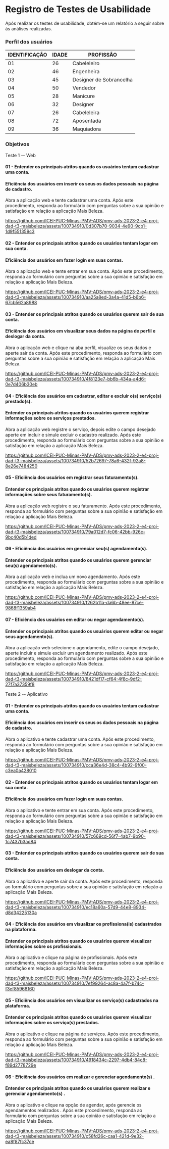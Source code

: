 # Registro de Testes de Usabilidade

Após realizar os testes de usabilidade, obtém-se um relatório a seguir sobre às análises realizadas. 

<h3>Perfil dos usuários</h3>

|IDENTIFICAÇÃO | IDADE |PROFISSÃO                     |
|--------------|-------|-------------------------------|
| 01 |  26   |    Cabeleleiro           |
| 02 | 46 |  Engenheira |   
| 03 |  45 | Designer de Sobrancelha   |
| 04 | 50  |  Vendedor    |
| 05| 28 | Manicure |
| 06 | 32  | Designer |
| 07 | 26 | Cabeleleira|
| 08 | 72 |Aposentada |
| 09 | 36 | Maquiadora |


<h3>Objetivos</h3>

Teste 1 -- Web

<h4> 01 - Entender os principais atritos quando os usuários tentam cadastrar uma conta.</h4>

<h4> Eficiência dos usuários em inserir os seus os dados pessoais na página de cadastro.</h4>

Abra a aplicação web e tente cadastrar uma conta. Após este procedimento, responda ao formulário com perguntas sobre a sua opinião e satisfação em relação a aplicação Mais Beleza.

https://github.com/ICEI-PUC-Minas-PMV-ADS/pmv-ads-2023-2-e4-proj-dad-t3-maisbeleza/assets/100734910/0d307b70-9034-4e90-9cb1-1d9f551359c3

<h4> 02 - Entender os principais atritos quando os usuários tentam logar em sua conta.</h4>
<h4>Eficiência dos usuários em fazer login em suas contas.</h4>

Abra o aplicação web e tente entrar em sua conta. Após este procedimento, responda ao formulário com perguntas sobre a sua opinião e satisfação em relação a aplicação Mais Beleza.

https://github.com/ICEI-PUC-Minas-PMV-ADS/pmv-ads-2023-2-e4-proj-dad-t3-maisbeleza/assets/100734910/aa25a8ed-3a4a-41d5-b6b6-67cb562a8988

<h4> 03 - Entender os principais atritos quando os usuários querem sair de sua conta.</h4>
<h4> Eficiência dos usuários em visualizar seus dados na página de perfil e deslogar da conta.</h4>

Abra o aplicação web e clique na aba perfil, visualize os seus dados e aperte sair da conta. Após este procedimento, responda ao formulário com perguntas sobre a sua opinião e satisfação em relação a aplicação Mais Beleza.

https://github.com/ICEI-PUC-Minas-PMV-ADS/pmv-ads-2023-2-e4-proj-dad-t3-maisbeleza/assets/100734910/4f8123e7-bb6b-434a-a4d6-0e7d406b30eb

<h4> 04 - Eficiência dos usuários em cadastrar, editar e excluir o(s) serviço(s) prestado(s).</h4> 	
<h4> Entender os principais atritos quando os usuários querem registrar informações sobre os serviços prestados.</h4>

Abra a aplicação web registre o serviço, depois edite o campo desejado aperte em incluir e simule excluir o cadastro realizado. Após este procedimento, responda ao formulário com perguntas sobre a sua opinião e satisfação em relação a aplicação Mais Beleza.

https://github.com/ICEI-PUC-Minas-PMV-ADS/pmv-ads-2023-2-e4-proj-dad-t3-maisbeleza/assets/100734910/52b72697-78a6-432f-92a8-8e26e7484250

<h4> 05 - Eficiência dos usuários em registrar seus faturamento(s).</h4> 	
<h4> Entender os principais atritos quando os usuários querem registrar informações sobre seus faturamento(s).</h4>

Abra a aplicação web registre o seu faturamento. Após este procedimento, responda ao formulário com perguntas sobre a sua opinião e satisfação em relação a aplicação Mais Beleza.

https://github.com/ICEI-PUC-Minas-PMV-ADS/pmv-ads-2023-2-e4-proj-dad-t3-maisbeleza/assets/100734910/79a012d7-fc06-42bb-926c-9bc40d5b1ded

<h4> 06 - Eficiência dos usuários em gerenciar seu(s) agendamento(s).</h4> 	
<h4> Entender os principais atritos quando os usuários querem gerenciar seu(s) agendamento(s).</h4>

Abra a aplicação web e inclua um novo agendamento. Após este procedimento, responda ao formulário com perguntas sobre a sua opinião e satisfação em relação a aplicação Mais Beleza.

https://github.com/ICEI-PUC-Minas-PMV-ADS/pmv-ads-2023-2-e4-proj-dad-t3-maisbeleza/assets/100734910/f262b11a-da6b-48ee-87ce-9868f1359ab4

<h4> 07 - Eficiência dos usuários em editar ou negar agendamento(s).</h4> 	
<h4> Entender os principais atritos quando os usuários querem editar ou negar seus agendamento(s).</h4>

Abra a aplicação web selecione o agendamento, edite o campo desejado, aperte incluir e simule excluir um agendamento realizado. Após este procedimento, responda ao formulário com perguntas sobre a sua opinião e satisfação em relação a aplicação Mais Beleza.


https://github.com/ICEI-PUC-Minas-PMV-ADS/pmv-ads-2023-2-e4-proj-dad-t3-maisbeleza/assets/100734910/8421df17-cf64-4f8c-9df2-27f7a37359f8


Teste 2 -- Aplicativo

<h4> 01 - Entender os principais atritos quando os usuários tentam cadastrar uma conta.</h4>

<h4> Eficiência dos usuários em inserir os seus os dados pessoais na página de cadastro.</h4>

Abra o aplicativo e tente cadastrar uma conta. Após este procedimento, responda ao formulário com perguntas sobre a sua opinião e satisfação em relação a aplicação Mais Beleza.

https://github.com/ICEI-PUC-Minas-PMV-ADS/pmv-ads-2023-2-e4-proj-dad-t3-maisbeleza/assets/100734910/cca36e4d-38c4-4b92-9f00-c3ea0a428010

<h4> 02 - Entender os principais atritos quando os usuários tentam logar em sua conta. </h4>
<h4> Eficiência dos usuários em fazer login em suas contas. </h4>
Abra o aplicativo e tente entrar em sua conta. Após este procedimento, responda ao formulário com perguntas sobre a sua opinião e satisfação em relação a aplicação Mais Beleza.

https://github.com/ICEI-PUC-Minas-PMV-ADS/pmv-ads-2023-2-e4-proj-dad-t3-maisbeleza/assets/100734910/57c669cd-56f7-4ab7-9b90-1c7437b3ad84

<h4> 03 - Entender os principais atritos quando os usuários querem sair de sua conta.</h4>
<h4> Eficiência dos usuários em deslogar da conta.</h4>

Abra o aplicativo e aperte sair da conta. Após este procedimento, responda ao formulário com perguntas sobre a sua opinião e satisfação em relação a aplicação Mais Beleza.

https://github.com/ICEI-PUC-Minas-PMV-ADS/pmv-ads-2023-2-e4-proj-dad-t3-maisbeleza/assets/100734910/ec18a60a-57d9-44e8-8934-d8d34225130a

<h4> 04 - Eficiência dos usuários em visualizar os profissiona(is) cadastrados na plataforma.</h4> 	
<h4> Entender os principais atritos quando os usuários querem visualizar informações sobre os profissionais.</h4>

Abra o aplicativo e clique na página de profissionais. Após este procedimento, responda ao formulário com perguntas sobre a sua opinião e satisfação em relação a aplicação Mais Beleza.

https://github.com/ICEI-PUC-Minas-PMV-ADS/pmv-ads-2023-2-e4-proj-dad-t3-maisbeleza/assets/100734910/7ef99264-ac8a-4a7f-b74c-f3ef85968160

<h4> 05 - Eficiência dos usuários em visualizar os serviço(s) cadastrados na plataforma.</h4> 	
<h4> Entender os principais atritos quando os usuários querem visualizar informações sobre os serviço(s) prestados.</h4>

Abra o aplicativo e clique na página de serviços. Após este procedimento, responda ao formulário com perguntas sobre a sua opinião e satisfação em relação a aplicação Mais Beleza.

https://github.com/ICEI-PUC-Minas-PMV-ADS/pmv-ads-2023-2-e4-proj-dad-t3-maisbeleza/assets/100734910/4918434c-2297-4db4-84c8-f89d2778729e

<h4> 06 - Eficiência dos usuários em realizar e gerenciar agendamento(s) .</h4> 	
<h4> Entender os principais atritos quando os usuários querem realizar e gerenciar agendamento(s) .</h4>

Abra o aplicativo e clique na opção de agendar, após gerencie os agendamentos realizados . Após este procedimento, responda ao formulário com perguntas sobre a sua opinião e satisfação em relação a aplicação Mais Beleza.


https://github.com/ICEI-PUC-Minas-PMV-ADS/pmv-ads-2023-2-e4-proj-dad-t3-maisbeleza/assets/100734910/c58fd26c-caa1-421d-9e32-ea8f87fc37ce





























